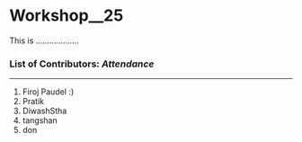 # Workshop__25
This is ...................

### List of Contributors: _Attendance_
---
1. Firoj Paudel :)
2. Pratik 
3. DiwashStha
4. tangshan
5. don
